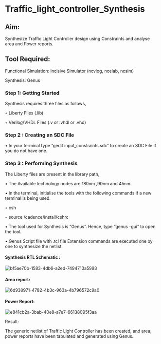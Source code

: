 # Traffic_light_controller_Synthesis

## Aim:

Synthesize Traffic Light Controller design using Constraints and analyse area and Power reports.

## Tool Required:

Functional Simulation: Incisive Simulator (ncvlog, ncelab, ncsim)

Synthesis: Genus

### Step 1: Getting Started

Synthesis requires three files as follows,

◦ Liberty Files (.lib)

◦ Verilog/VHDL Files (.v or .vhdl or .vhd)

### Step 2 : Creating an SDC File

•	In your terminal type “gedit input_constraints.sdc” to create an SDC File if you do not have one.

### Step 3 : Performing Synthesis

The Liberty files are present in the library path,

• The Available technology nodes are 180nm ,90nm and 45nm.

• In the terminal, initialise the tools with the following commands if a new terminal is being used.

◦ csh

◦ source /cadence/install/cshrc

• The tool used for Synthesis is “Genus”. Hence, type “genus -gui” to open the tool.

• Genus Script file with .tcl file Extension commands are executed one by one to synthesize the netlist.

#### Synthesis RTL Schematic :
![bf5ae70b-1583-4db6-a2ed-7494713a5993](https://github.com/user-attachments/assets/8840a534-9f4d-4884-a116-4a5736eb11bf)

#### Area report:
![6d938971-4782-4b3c-963a-4b796572c9a0](https://github.com/user-attachments/assets/16466af8-f6c5-429b-b7e4-815e59f80ab1)

#### Power Report:
![e841cb2a-3bab-40e8-a7e7-66138095f3aa](https://github.com/user-attachments/assets/71a50121-7358-427c-b727-032e3e8a3aac)


Result:

The generic netlist of Traffic Light Controller has been created, and area, power reports have been tabulated and generated using Genus.
